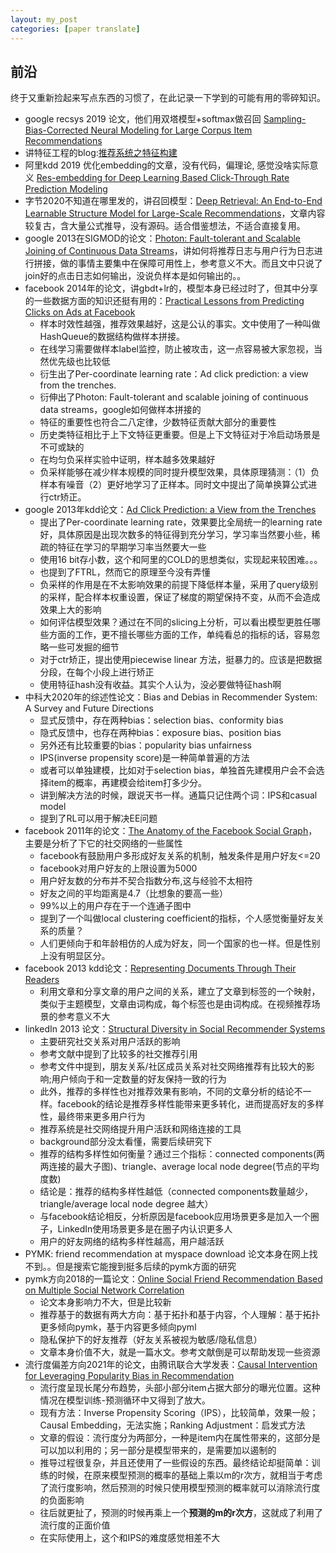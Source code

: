 ```yaml
---
layout: my_post
categories: [paper translate]
---
```


## 前沿
终于又重新捡起来写点东西的习惯了，在此记录一下学到的可能有用的零碎知识。

* google recsys 2019 论文，他们用双塔模型+softmax做召回 [Sampling-Bias-Corrected Neural Modeling for Large Corpus Item Recommendations](https://storage.googleapis.com/pub-tools-public-publication-data/pdf/6c8a86c981a62b0126a11896b7f6ae0dae4c3566.pdf)
* 讲特征工程的blog:[推荐系统之特征构建](https://zhuanlan.zhihu.com/p/221783604)
* 阿里kdd 2019 优化embedding的文章，没有代码，偏理论, 感觉没啥实际意义 [Res-embedding for Deep Learning Based Click-Through Rate Prediction Modeling](https://arxiv.org/pdf/1906.10304.pdf)
* 字节2020不知道在哪里发的，讲召回模型：[Deep Retrieval: An End-to-End Learnable Structure Model for Large-Scale Recommendations](https://arxiv.org/pdf/2007.07203.pdf)，文章内容较复古，含大量公式推导，没有源码。适合借鉴想法，不适合直接复用。
* google 2013在SIGMOD的论文：[Photon: Fault-tolerant and Scalable Joining of Continuous Data Streams](http://static.googleusercontent.com/media/research.google.com/en/us/pubs/archive/41318.pdf)，讲如何将推荐日志与用户行为日志进行拼接，做的事情主要集中在保障可用性上，参考意义不大。而且文中只说了join好的点击日志如何输出，没说负样本是如何输出的。。
* facebook 2014年的论文，讲gbdt+lr的，模型本身已经过时了，但其中分享的一些数据方面的知识还挺有用的：[Practical Lessons from Predicting Clicks on Ads at Facebook](https://quinonero.net/Publications/predicting-clicks-facebook.pdf)
    * 样本时效性越强，推荐效果越好，这是公认的事实。文中使用了一种叫做HashQueue的数据结构做样本拼接。
    * 在线学习需要做样本label监控，防止被攻击，这一点容易被大家忽视，当然优先级也比较低
    * 衍生出了Per-coordinate learning rate：Ad click prediction: a view from the trenches.
    * 衍伸出了Photon: Fault-tolerant and scalable joining of continuous data streams，google如何做样本拼接的
    * 特征的重要性也符合二八定律，少数特征贡献大部分的重要性
    * 历史类特征相比于上下文特征更重要。但是上下文特征对于冷启动场景是不可或缺的
    * 在均匀负采样实验中证明，样本越多效果越好
    * 负采样能够在减少样本规模的同时提升模型效果，具体原理猜测：（1）负样本有噪音（2）更好地学习了正样本。同时文中提出了简单换算公式进行ctr矫正。
* google 2013年kdd论文：[Ad Click Prediction: a View from the Trenches](https://www.researchgate.net/publication/262412214_Ad_click_prediction_a_view_from_the_trenches)
    * 提出了Per-coordinate learning rate，效果要比全局统一的learning rate好，具体原因是出现次数多的特征得到充分学习，学习率当然要小些，稀疏的特征在学习的早期学习率当然要大一些
    * 使用16 bit存小数，这个和阿里的COLD的思想类似，实现起来较困难。。。
    * 也提到了FTRL，然而它的原理至今没有弄懂
    * 负采样的作用是在不太影响效果的前提下降低样本量，采用了query级别的采样，配合样本权重设置，保证了梯度的期望保持不变，从而不会造成效果上大的影响
    * 如何评估模型效果？通过在不同的slicing上分析，可以看出模型更胜任哪些方面的工作，更不擅长哪些方面的工作，单纯看总的指标的话，容易忽略一些可发掘的细节
    * 对于ctr矫正，提出使用piecewise linear 方法，挺暴力的。应该是把数据分段，在每个小段上进行矫正
    * 使用特征hash没有收益。其实个人认为，没必要做特征hash啊
* 中科大2020年的综述性论文：Bias and Debias in Recommender System: A Survey and Future Directions
    * 显式反馈中，存在两种bias：selection bias、conformity bias
    * 隐式反馈中，也存在两种bias：exposure bias、position bias
    * 另外还有比较重要的bias：popularity bias unfairness
    * IPS(inverse propensity score)是一种简单普遍的方法
    * 或者可以单独建模，比如对于selection bias，单独首先建模用户会不会选择item的概率，再建模会给item打多少分。
    * 讲到解决方法的时候，跟说天书一样。通篇只记住两个词：IPS和casual model
    * 提到了RL可以用于解决EE问题
* facebook 2011年的论文：[The Anatomy of the Facebook Social Graph](https://arxiv.org/pdf/1111.4503.pdf)，主要是分析了下它的社交网络的一些属性
    * facebook有鼓励用户多形成好友关系的机制，触发条件是用户好友<=20
    * facebook对用户好友的上限设置为5000
    * 用户好友数的分布并不契合指数分布,这与经验不太相符
    * 好友之间的平均距离是4.7（比想象的要高一些）
    * 99%以上的用户存在于一个连通子图中
    * 提到了一个叫做local clustering coefficient的指标，个人感觉衡量好友关系的质量？
    * 人们更倾向于和年龄相仿的人成为好友，同一个国家的也一样。但是性别上没有明显区分。
* facebook 2013 kdd论文：[Representing Documents Through Their Readers](https://research.fb.com/wp-content/uploads/2016/11/representing-documents-through-their-readers.pdf)
    * 利用文章和分享文章的用户之间的关系，建立了文章到标签的一个映射，类似于主题模型，文章由词构成，每个标签也是由词构成。在视频推荐场景的参考意义不大
* linkedIn 2013 论文：[Structural Diversity in Social Recommender Systems](https://web.archive.org/web/20150919193706/http://ls13-www.cs.tu-dortmund.de/homepage/rsweb2013/papers/Huang.pdf)
    * 主要研究社交关系对用户活跃的影响
    * 参考文献中提到了比较多的社交推荐引用
    * 参考文件中提到，朋友关系/社区成员关系对社交网络推荐有比较大的影响;用户倾向于和一定数量的好友保持一致的行为
    * 此外，推荐的多样性也对推荐效果有影响，不同的文章分析的结论不一样。facebook的结论是推荐多样性能带来更多转化，进而提高好友的多样性，最终带来更多用户行为
    * 推荐系统是社交网络提升用户活跃和网络连接的工具
    * background部分没太看懂，需要后续研究下
    * 推荐的结构多样性如何衡量？通过三个指标：connected components(两两连接的最大子图)、triangle、average local node degree(节点的平均度数)
    * 结论是：推荐的结构多样性越低（connected components数量越少，triangle/average local node degree 越大）
    * 与facebook结论相反，分析原因是facebook应用场景更多是加入一个圈子，LinkedIn使用场景更多是在圈子内认识更多人
    * 用户的好友网络的结构多样性越高，用户越活跃
* PYMK: friend recommendation at myspace download 论文本身在网上找不到。。但是搜索它能搜到挺多后续的pymk方面的研究
* pymk方向2018的一篇论文：[Online Social Friend Recommendation Based on Multiple Social Network Correlation](http://www.ijatir.org/uploads/534621IJATIR16774-84.pdf)
    * 论文本身影响力不大，但是比较新
    * 推荐基于的数据有两大方向：基于拓扑和基于内容，个人理解：基于拓扑更多倾向pymk，基于内容更多倾向pyml
    * 隐私保护下的好友推荐（好友关系被视为敏感/隐私信息）
    * 文章本身价值不大，就是一篇水文。参考文献倒是可以帮助发现一些资源
* 流行度偏差方向2021年的论文，由腾讯联合大学发表：[Causal Intervention for Leveraging Popularity Bias in Recommendation](https://arxiv.org/pdf/2105.06067.pdf)
    * 流行度呈现长尾分布趋势，头部小部分item占据大部分的曝光位置。这种情况在模型训练-预测循环中又得到了放大。
    * 现有方法：Inverse Propensity Scoring（IPS），比较简单，效果一般；Causal Embedding，无法实施；Ranking Adjustment：启发式方法
    * 文章的假设：流行度分为两部分，一种是item内在属性带来的，这部分是可以加以利用的；另一部分是模型带来的，是需要加以遏制的
    * 推导过程很复杂，并且还使用了一些假设的东西。最终结论却挺简单：训练的时候，在原来模型预测的概率的基础上乘以m的r次方，就相当于考虑了流行度影响，然后预测的时候只使用模型预测的概率就可以消除流行度的负面影响
    * 往后就更扯了，预测的时候再乘上一个**预测的m的r次方**，这就成了利用了流行度的正面价值
    * 在实际使用上，这个和IPS的难度感觉相差不大

